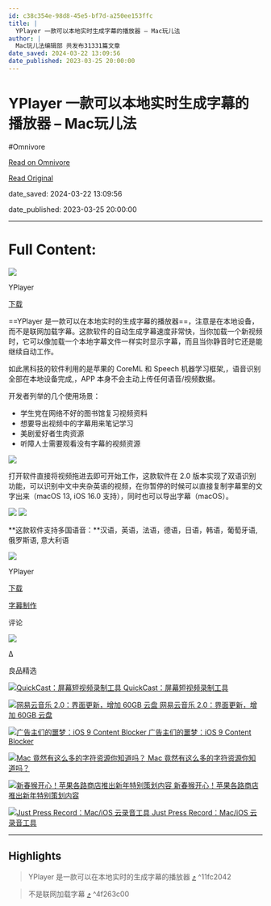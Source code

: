 ```yaml
---
id: c38c354e-98d8-45e5-bf7d-a250ee153ffc
title: |
  YPlayer 一款可以本地实时生成字幕的播放器 – Mac玩儿法
author: |
  Mac玩儿法编辑部 共发布31331篇文章
date_saved: 2024-03-22 13:09:56
date_published: 2023-03-25 20:00:00
---
```


# YPlayer 一款可以本地实时生成字幕的播放器 – Mac玩儿法
#Omnivore

[Read on Omnivore](https://omnivore.app/me/https-www-waerfa-com-yplayer-review-18e6723ef94)

[Read Original](https://www.waerfa.com/yplayer-review)

date_saved: 2024-03-22 13:09:56

date_published: 2023-03-25 20:00:00

--- 

# Full Content: 

![](https://proxy-prod.omnivore-image-cache.app/256x256,sR4qZv_7R9RtmduecdxKXlpyxgMWO4ALWZoTdwkpkqJo/https://www.waerfa.com/wp-content/uploads/2023/03/YPlayer-logo.png) 

YPlayer

[下载](https://www.waerfa.com/yplayer) 

==YPlayer 是一款可以在本地实时的生成字幕的播放器==，注意是在本地设备，而不是联网加载字幕。这款软件的自动生成字幕速度非常快，当你加载一个新视频时，它可以像加载一个本地字幕文件一样实时显示字幕，而且当你静音时它还是能继续自动工作。

如此黑科技的软件利用的是苹果的 CoreML 和 Speech 机器学习框架,，语音识别全部在本地设备完成,，APP 本身不会主动上传任何语音/视频数据。

开发者列举的几个使用场景：

* 学生党在网络不好的图书馆复习视频资料
* 想要导出视频中的字幕用来笔记学习
* 美剧爱好者生肉资源
* 听障人士需要观看没有字幕的视频资源

![](https://proxy-prod.omnivore-image-cache.app/2024x1124,sU9k_jgiokSAHhKQW7eKhxnm8czesUnCIzWUZONLtnX0/https://www.waerfa.com/wp-content/uploads/2023/03/YPlayer-UI.jpg)

打开软件直接将视频拖进去即可开始工作，这款软件在 2.0 版本实现了双语识别功能，可以识别中文中夹杂英语的视频，在你暂停的时候可以直接复制字幕里的文字出来（macOS 13, iOS 16.0 支持），同时也可以导出字幕（macOS）。

![](https://proxy-prod.omnivore-image-cache.app/2024x1124,sNcmkrqmI3CLXM4mLxyxILX1a88DMVv4QzdSK3D6XzbY/https://www.waerfa.com/wp-content/uploads/2023/03/YPlayer-CHN-sub.jpg) ![](https://proxy-prod.omnivore-image-cache.app/2024x1124,sUnxocUm-5NV7py9OJGYSbq7iblfMVoaccnWSad0eTX4/https://www.waerfa.com/wp-content/uploads/2023/03/YPlayer-ENG-sub.jpg) 

**这款软件支持多国语音：**汉语，英语，法语，德语，日语，韩语，葡萄牙语,俄罗斯语, 意大利语

![](https://proxy-prod.omnivore-image-cache.app/256x256,sR4qZv_7R9RtmduecdxKXlpyxgMWO4ALWZoTdwkpkqJo/https://www.waerfa.com/wp-content/uploads/2023/03/YPlayer-logo.png) 

YPlayer

[下载](https://www.waerfa.com/yplayer) 

[字幕制作](https://www.waerfa.com/?tag=%E5%AD%97%E5%B9%95%E5%88%B6%E4%BD%9C) 

评论 

![](https://proxy-prod.omnivore-image-cache.app/200x200,sS7KJDbpD3oZUqz37hhFR-64L_T2GLxQoV4DGc4YFMb8/https://www.waerfa.com/wp-content/themes/www.waerfa.com/assets/img/avatar.png) 

Δ

良品精选

[ ![QuickCast：屏幕短视频录制工具](https://proxy-prod.omnivore-image-cache.app/260x221,s1okEOjbkB9zInsZwItzqDOw3Vqw5I5jU5VSOk9jhLDA/https://www.waerfa.com/images/2013/08/CfakepathQuickCast2.png) QuickCast：屏幕短视频录制工具 ](https://www.waerfa.com/quickcast) 

[ ![网易云音乐 2.0：界面更新，增加 60GB 云盘](https://proxy-prod.omnivore-image-cache.app/1200x842,syPj0w1JkDvoPMwgZ21BfzU8VqZVGhmP5Bhq6jXk2kPQ/https://www.waerfa.com/images/q325t.jpg) 网易云音乐 2.0：界面更新，增加 60GB 云盘 ](https://www.waerfa.com/wangyiyunyinyue-for-mac-update-2) 

[ ![广告主们的噩梦：iOS 9 Content Blocker](https://proxy-prod.omnivore-image-cache.app/1456x560,sIaedhaHIi_TLBwCvhWJRP5Du8Jws7nhLtR8wbMn3huQ/https://www.waerfa.com/images/2015/09/ios9contentblockerbanner@2x.png) 广告主们的噩梦：iOS 9 Content Blocker ](https://www.waerfa.com/ios-9-content-blocker-review) 

[ ![Mac 竟然有这么多的字符资源你知道吗？](https://proxy-prod.omnivore-image-cache.app/1680x1206,s6oU0eojtZr_-bXl3Mt0icZf1NrFLt-2DS9rKQe3AAbA/https://www.waerfa.com/wp-content/uploads/2021/05/1621430566-macos-extra-symbols.webp) Mac 竟然有这么多的字符资源你知道吗？ ](https://www.waerfa.com/macos-extra-symbols) 

[ ![新春猴开心！苹果各路商店推出新年特别策划内容](https://proxy-prod.omnivore-image-cache.app/1456x560,sSFcezrmeaebtXqd6Q5pcX_UYxg0WgIetpCkWHCNMfmk/https://www.waerfa.com/images/Apple%20Chinese%20New%20Year%20Exclusive%20Speical.png) 新春猴开心！苹果各路商店推出新年特别策划内容 ](https://www.waerfa.com/apple-chinese-new-year-exclusive-speical) 

[ ![Just Press Record：Mac/iOS 云录音工具](https://proxy-prod.omnivore-image-cache.app/1456x560,sm5EuUAHdSrlGltFxd11Z7M1AsEZiKdMPz-1IB6u66TE/https://www.waerfa.com/images/2015/09/jpr/Just%20Press%20Record%20banner.png) Just Press Record：Mac/iOS 云录音工具 ](https://www.waerfa.com/just-press-record) 

---

## Highlights

> YPlayer 是一款可以在本地实时的生成字幕的播放器 [⤴️](https://omnivore.app/me/https-www-waerfa-com-yplayer-review-18e6723ef94#11fc2042-00d7-464c-9787-bae717fe3b8e)  ^11fc2042

> 不是联网加载字幕 [⤴️](https://omnivore.app/me/https-www-waerfa-com-yplayer-review-18e6723ef94#4f263c00-71fa-46a3-b4c9-48b928409e6f)  ^4f263c00

